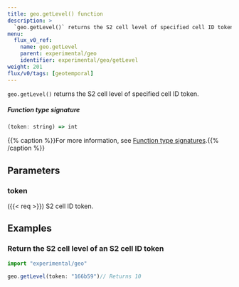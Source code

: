 ```yaml
---
title: geo.getLevel() function
description: >
  `geo.getLevel()` returns the S2 cell level of specified cell ID token.
menu:
  flux_v0_ref:
    name: geo.getLevel
    parent: experimental/geo
    identifier: experimental/geo/getLevel
weight: 201
flux/v0/tags: [geotemporal]
---
```


<!------------------------------------------------------------------------------

IMPORTANT: This page was generated from comments in the Flux source code. Any
edits made directly to this page will be overwritten the next time the
documentation is generated. 

To make updates to this documentation, update the function comments above the
function definition in the Flux source code:

https://github.com/influxdata/flux/blob/master/stdlib/experimental/geo/geo.flux#L415-L415

Contributing to Flux: https://github.com/influxdata/flux#contributing
Fluxdoc syntax: https://github.com/influxdata/flux/blob/master/docs/fluxdoc.md

------------------------------------------------------------------------------->

`geo.getLevel()` returns the S2 cell level of specified cell ID token.



##### Function type signature

```js
(token: string) => int
```

{{% caption %}}For more information, see [Function type signatures](/flux/v0/function-type-signatures/).{{% /caption %}}

## Parameters

### token
({{< req >}})
S2 cell ID token.




## Examples

### Return the S2 cell level of an S2 cell ID token

```js
import "experimental/geo"

geo.getLevel(token: "166b59")// Returns 10


```

